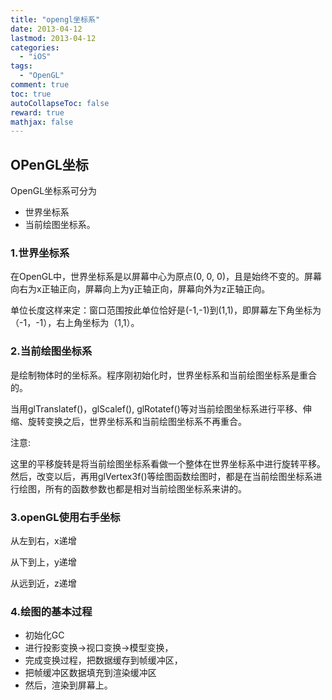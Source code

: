 ```yaml
---
title: "opengl坐标系"
date: 2013-04-12
lastmod: 2013-04-12
categories:
  - "iOS"
tags:
  - "OpenGL"
comment: true
toc: true
autoCollapseToc: false
reward: true
mathjax: false
---
```


## OPenGL坐标

OpenGL坐标系可分为

* 世界坐标系
* 当前绘图坐标系。

### 1.世界坐标系

在OpenGL中，世界坐标系是以屏幕中心为原点(0, 0, 0)，且是始终不变的。屏幕向右为x正轴正向，屏幕向上为y正轴正向，屏幕向外为z正轴正向。

  单位长度这样来定：窗口范围按此单位恰好是(-1,-1)到(1,1)，即屏幕左下角坐标为（-1，-1），右上角坐标为（1,1）。

### 2.当前绘图坐标系

是绘制物体时的坐标系。程序刚初始化时，世界坐标系和当前绘图坐标系是重合的。

当用glTranslatef()，glScalef(), glRotatef()等对当前绘图坐标系进行平移、伸缩、旋转变换之后，世界坐标系和当前绘图坐标系不再重合。

注意:

这里的平移旋转是将当前绘图坐标系看做一个整体在世界坐标系中进行旋转平移。然后，改变以后，再用glVertex3f()等绘图函数绘图时，都是在当前绘图坐标系进行绘图，所有的函数参数也都是相对当前绘图坐标系来讲的。

### 3.openGL使用右手坐标

从左到右，x递增

从下到上，y递增

从远到近，z递增

### 4.绘图的基本过程
* 初始化GC
* 进行投影变换->视口变换->模型变换，
* 完成变换过程，把数据缓存到帧缓冲区，
* 把帧缓冲区数据填充到渲染缓冲区
* 然后，渲染到屏幕上。

